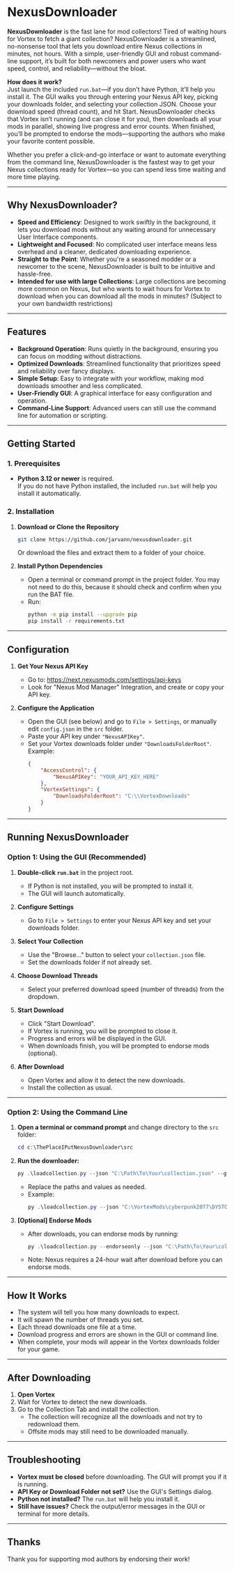 # NexusDownloader

**NexusDownloader** is the fast lane for mod collectors! Tired of waiting hours for Vortex to fetch a giant collection? NexusDownloader is a streamlined, no-nonsense tool that lets you download entire Nexus collections in minutes, not hours. With a simple, user-friendly GUI and robust command-line support, it’s built for both newcomers and power users who want speed, control, and reliability—without the bloat.

**How does it work?**  
Just launch the included `run.bat`—if you don’t have Python, it’ll help you install it. The GUI walks you through entering your Nexus API key, picking your downloads folder, and selecting your collection JSON. Choose your download speed (thread count), and hit Start. NexusDownloader checks that Vortex isn’t running (and can close it for you), then downloads all your mods in parallel, showing live progress and error counts. When finished, you’ll be prompted to endorse the mods—supporting the authors who make your favorite content possible.

Whether you prefer a click-and-go interface or want to automate everything from the command line, NexusDownloader is the fastest way to get your Nexus collections ready for Vortex—so you can spend less time waiting and more time playing.

---

## Why NexusDownloader?

- **Speed and Efficiency**: Designed to work swiftly in the background, it lets you download mods without any waiting around for unnecessary User Interface components.
- **Lightweight and Focused**: No complicated user interface means less overhead and a cleaner, dedicated downloading experience.
- **Straight to the Point**: Whether you're a seasoned modder or a newcomer to the scene, NexusDownloader is built to be intuitive and hassle-free.
- **Intended for use with large Collections**: Large collections are becoming more common on Nexus, but who wants to wait hours for Vortex to download when you can download all the mods in minutes? (Subject to your own bandwidth restrictions)

---

## Features

- **Background Operation**: Runs quietly in the background, ensuring you can focus on modding without distractions.
- **Optimized Downloads**: Streamlined functionality that prioritizes speed and reliability over fancy displays.
- **Simple Setup**: Easy to integrate with your workflow, making mod downloads smoother and less complicated.
- **User-Friendly GUI**: A graphical interface for easy configuration and operation.
- **Command-Line Support**: Advanced users can still use the command line for automation or scripting.

---

## Getting Started

### 1. Prerequisites

- **Python 3.12 or newer** is required.  
  If you do not have Python installed, the included `run.bat` will help you install it automatically.

### 2. Installation

1. **Download or Clone the Repository**
   ```bash
   git clone https://github.com/jarvann/nexusdownloader.git
   ```
   Or download the files and extract them to a folder of your choice.

2. **Install Python Dependencies**
   - Open a terminal or command prompt in the project folder. You may not need to do this, because it should check and confirm when you run the BAT file.
   - Run:
     ```bash
     python -m pip install --upgrade pip
     pip install -r requirements.txt
     ```

---

## Configuration

1. **Get Your Nexus API Key**
   - Go to: https://next.nexusmods.com/settings/api-keys
   - Look for "Nexus Mod Manager" Integration, and create or copy your API key.

2. **Configure the Application**
   - Open the GUI (see below) and go to `File > Settings`, or manually edit `config.json` in the `src` folder.
   - Paste your API key under `"NexusAPIKey"`.
   - Set your Vortex downloads folder under `"DownloadsFolderRoot"`.  
     Example:
     ```json
     {
         "AccessControl": {
             "NexusAPIKey": "YOUR_API_KEY_HERE"
         },
         "VortexSettings": {
             "DownloadsFolderRoot": "C:\\VortexDownloads"
         }
     }
     ```

---

## Running NexusDownloader

### Option 1: Using the GUI (Recommended)

1. **Double-click `run.bat`** in the project root.
   - If Python is not installed, you will be prompted to install it.
   - The GUI will launch automatically.

2. **Configure Settings**
   - Go to `File > Settings` to enter your Nexus API key and set your downloads folder.

3. **Select Your Collection**
   - Use the "Browse..." button to select your `collection.json` file.
   - Set the downloads folder if not already set.

4. **Choose Download Threads**
   - Select your preferred download speed (number of threads) from the dropdown.

5. **Start Download**
   - Click "Start Download".
   - If Vortex is running, you will be prompted to close it.
   - Progress and errors will be displayed in the GUI.
   - When downloads finish, you will be prompted to endorse mods (optional).

6. **After Download**
   - Open Vortex and allow it to detect the new downloads.
   - Install the collection as usual.

---

### Option 2: Using the Command Line

1. **Open a terminal or command prompt** and change directory to the `src` folder:
   ```powershell
   cd c:\ThePlaceIPutNexusDownloader\src
   ```

2. **Run the downloader:**
   ```powershell
   py .\loadcollection.py --json "C:\Path\To\Your\collection.json" --gamefolder "gamefoldername" --maxthreads 15
   ```
   - Replace the paths and values as needed.
   - Example:
     ```powershell
     py .\loadcollection.py --json "C:\VortexMods\cyberpunk2077\DYSTOPIA-An-NSFW-AIO-pack-by-dae-492875-7-1749633328\collection.json" --gamefolder "cyberpunk2077" --maxthreads 15
     ```

3. **[Optional] Endorse Mods**
   - After downloads, you can endorse mods by running:
     ```powershell
     py .\loadcollection.py --endorseonly --json "C:\Path\To\Your\collection.json" --gamefolder "gamefoldername" --maxthreads 15
     ```
   - Note: Nexus requires a 24-hour wait after download before you can endorse mods.

---

## How It Works

- The system will tell you how many downloads to expect.
- It will spawn the number of threads you set.
- Each thread downloads one file at a time.
- Download progress and errors are shown in the GUI or command line.
- When complete, your mods will appear in the Vortex downloads folder for your game.

---

## After Downloading

1. **Open Vortex**
2. Wait for Vortex to detect the new downloads.
3. Go to the Collection Tab and install the collection.
   - The collection will recognize all the downloads and not try to redownload them.
   - Offsite mods may still need to be downloaded manually.

---

## Troubleshooting

- **Vortex must be closed** before downloading. The GUI will prompt you if it is running.
- **API Key or Download Folder not set?** Use the GUI's Settings dialog.
- **Python not installed?** The `run.bat` will help you install it.
- **Still have issues?** Check the output/error messages in the GUI or terminal for more details.

---

## Thanks

Thank you for supporting mod authors by endorsing their work!
